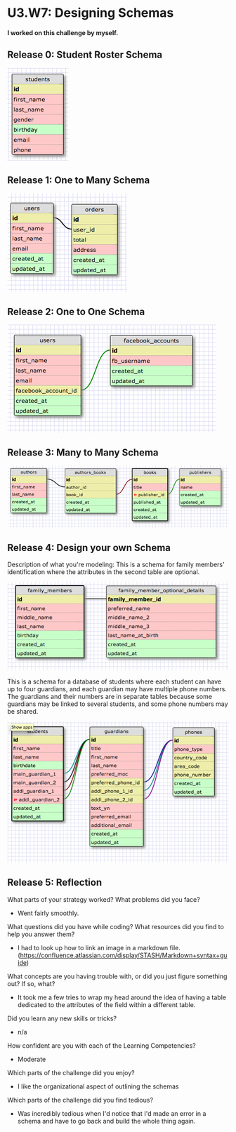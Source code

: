 # U3.W7: Designing Schemas


#### I worked on this challenge by myself.


## Release 0: Student Roster Schema
<!-- display your image inline here -->
![Student Roster Schema](/week_7/imgs/0_student_roster_img.png)


## Release 1: One to Many Schema
<!-- display your image inline here -->
![One to Many Schema](/week_7/imgs/1_one_to_many_img.png)

## Release 2: One to One Schema
<!-- display your image inline here -->
![One to One Schema](/week_7/imgs/2_one_to_one_img.png)

## Release 3: Many to Many Schema
<!-- display your image inline here -->
![Many to Many Schema](/week_7/imgs/3_many_to_many_img.png)


## Release 4: Design your own Schema
Description of what you're modeling: 
This is a schema for family members' identification where the attributes in the second table are optional.
<!-- display your one-to-one image inline here -->
![One to One Custom Schema](/week_7/imgs/4_kim_one_to_one_img.png)

This is a schema for a database of students where each student can have up to four guardians, and each guardian may have multiple phone numbers. The guardians and their numbers are in separate tables because some guardians may be linked to several students, and some phone numbers may be shared.
<!-- display your many-to-many image inline here -->
![Many to Many Custom Schema](/week_7/imgs/4_kim_many_to_many_img.png)


## Release 5: Reflection
What parts of your strategy worked? What problems did you face?
- Went fairly smoothly.

What questions did you have while coding? What resources did you find to help you answer them?
- I had to look up how to link an image in a markdown file. (https://confluence.atlassian.com/display/STASH/Markdown+syntax+guide)

What concepts are you having trouble with, or did you just figure something out? If so, what?
- It took me a few tries to wrap my head around the idea of having a table dedicated to the attributes of the field within a different table.

Did you learn any new skills or tricks?
- n/a

How confident are you with each of the Learning Competencies?
- Moderate

Which parts of the challenge did you enjoy?
- I like the organizational aspect of outlining the schemas

Which parts of the challenge did you find tedious?
- Was incredibly tedious when I'd notice that I'd made an error in a schema and have to go back and build the whole thing again.

